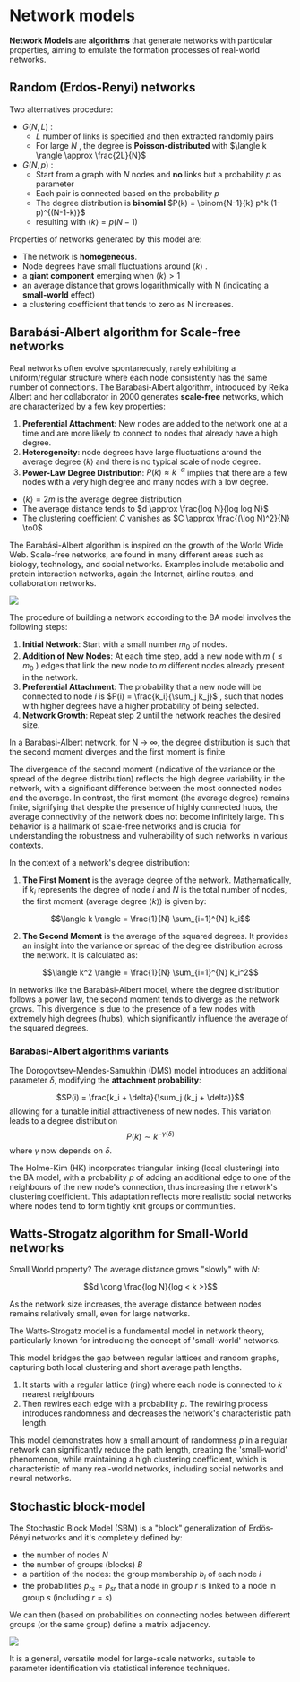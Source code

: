 
# Network models 

**Network Models** are **algorithms** that generate networks with particular properties, aiming to emulate the formation processes of real-world networks. 

## Random (Erdos-Renyi) networks 

Two alternatives procedure:

- $G(N,L)$ :
	- $L$ number of links is specified and then extracted randomly pairs
	- For large $N$ , the degree is **Poisson-distributed** with $\langle k \rangle \approx \frac{2L}{N}$
- $G(N,p)$ :
	- Start from a graph with $N$ nodes and **no** links but a probability $p$ as parameter
	- Each pair is connected based on the probability $p$
	- The degree distribution is **binomial** $P(k) = \binom{N-1}{k} p^k (1-p)^{(N-1-k)}$ 
	- resulting with $\langle k \rangle = p (N-1)$ 

Properties of networks generated by this model are: 

- The network is **homogeneous**.
-  Node degrees have small fluctuations around $\langle k \rangle$ .
- a **giant component** emerging when $\langle k\rangle>1$ 
- an average distance that grows logarithmically with $\mathrm{N}$ (indicating a **small-world** effect)
- a clustering coefficient that tends to zero as $\mathrm{N}$ increases.

## Barabási-Albert algorithm for Scale-free networks

Real networks often evolve spontaneously, rarely exhibiting a uniform/regular structure where each node consistently has the same number of connections.
The Barabasi-Albert algorithm, introduced by Reika Albert and her collaborator in 2000 generates **scale-free** networks, which are characterized by a few key properties:

1. **Preferential Attachment**: New nodes are added to the network one at a time and are more likely to connect to nodes that already have a high degree. 
2. **Heterogeneity**: node degrees have large fluctuations around the average degree $\langle k \rangle$ and there is no typical scale of node degree. 
3. **Power-Law Degree Distribution**: $P(k) \approx k^{-\alpha}$ implies that there are a few nodes with a very high degree and many nodes with a low degree.
- $\langle k \rangle = 2m$ is the average degree distribution
- The average distance tends to $d \approx \frac{log N}{log log N}$
- The clustering coefficient $C$ vanishes as $C \approx \frac{(\log N)^2}{N} \to0$

The Barabási-Albert algorithm is inspired on the growth of the World Wide Web.
Scale-free networks, are found in many different areas such as biology, technology, and social networks. Examples include metabolic and protein interaction networks, again the Internet, airline routes, and collaboration networks.


![](images/e289ef0942deeb52a70f2e0d77015b34.png)



The procedure of building a network according to the BA model involves the following steps:

1. **Initial Network**: Start with a small number $m_0$  of nodes.
2. **Addition of New Nodes**: At each time step, add a new node with $m$ ($\le m_0$ ) edges that link the new node to $m$ different nodes already present in the network.
3. **Preferential Attachment**: The probability that a new node will be connected to node $i$ is  $P(i) = \frac{k_i}{\sum_j k_j}$ , such that nodes with higher degrees have a higher probability of being selected. 
4. **Network Growth**: Repeat step 2 until the network reaches the desired size.



In a Barabasi-Albert network, for N → ∞, the degree distribution is such that the second moment diverges and the first moment is finite

The divergence of the second moment (indicative of the variance or the spread of the degree distribution) reflects the high degree variability in the network, with a significant difference between the most connected nodes and the average. In contrast, the first moment (the average degree) remains finite, signifying that despite the presence of highly connected hubs, the average connectivity of the network does not become infinitely large. This behavior is a hallmark of scale-free networks and is crucial for understanding the robustness and vulnerability of such networks in various contexts​​.

In the context of a network's degree distribution:

1. **The First Moment** is the average degree of the network. Mathematically, if $k_i$ represents the degree of node $i$ and $N$ is the total number of nodes, the first moment (average degree $\langle k \rangle$) is given by:

$$\langle k \rangle = \frac{1}{N} \sum_{i=1}^{N} k_i$$

2. **The Second Moment** is the average of the squared degrees. It provides an insight into the variance or spread of the degree distribution across the network. It is calculated as:

$$\langle k^2 \rangle = \frac{1}{N} \sum_{i=1}^{N} k_i^2$$

In networks like the Barabási-Albert model, where the degree distribution follows a power law, the second moment tends to diverge as the network grows. This divergence is due to the presence of a few nodes with extremely high degrees (hubs), which significantly influence the average of the squared degrees.



### Barabasi-Albert algorithms variants 

The Dorogovtsev-Mendes-Samukhin (DMS) model introduces an additional parameter $\delta$, modifying the **attachment probability**:

$$P(i) = \frac{k_i + \delta}{\sum_j (k_j + \delta)}$$
allowing for a tunable initial attractiveness of new nodes. This variation leads to a degree distribution $$P(k) \sim k^{-\gamma(\delta)}$$ 
where $\gamma$ now depends on $\delta$. 

The Holme-Kim (HK)  incorporates triangular linking (local clustering) into the BA model, with a probability $p$ of adding an additional edge to one of the neighbours of the new node's connection, thus increasing the network's clustering coefficient. This adaptation reflects more realistic social networks where nodes tend to form tightly knit groups or communities.


## Watts-Strogatz algorithm for Small-World networks


Small World property? The average distance grows "slowly" with $N$: 

$$d \cong \frac{log N}{log < k >}$$

As the network size increases, the average distance between nodes remains relatively small, even for large networks.

The Watts-Strogatz model is a fundamental model in network theory, particularly known for introducing the concept of 'small-world' networks. 

This model bridges the gap between regular lattices and random graphs, capturing both local clustering and short average path lengths. 

1. It starts with a regular lattice (ring) where each node is connected to $k$ nearest neighbours
2. Then rewires each edge with a probability $p$. The rewiring process introduces randomness and decreases the network's characteristic path length. 

This model demonstrates how a small amount of randomness $p$ in a regular network can significantly reduce the path length, creating the 'small-world' phenomenon, while maintaining a high clustering coefficient, which is characteristic of many real-world networks, including social networks and neural networks.

## Stochastic block-model 

The Stochastic Block Model (SBM) is a "block" generalization of Erdös-Rényi networks and it's completely defined by:

- the number of nodes $N$ 
- the number of groups (blocks) $B$
- a partition of the nodes: the group membership $b_i$ of each node $i$ 
- the probabilities $p_{rs}=p_{sr}$ that a node in group $r$ is linked to a node in group $s$ (including $r=s)$

We can then (based on probabilities on connecting nodes between different groups (or the same group) define a matrix adjacency. 


![](images/2233479aa788a1eab8e19bf80e1dcffb.png)


It is a general, versatile model for large-scale networks, suitable to parameter identification via statistical inference techniques. 